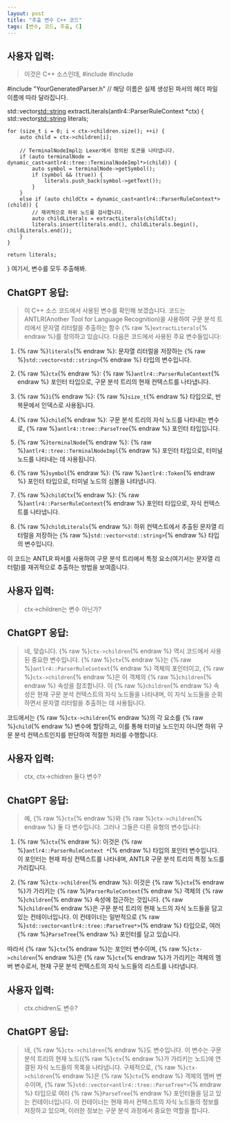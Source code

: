 ```yaml
---
layout: post
title: "추출 변수 C++ 코드"
tags: [변수, 코드, 추출, C]
---
```


## 사용자 입력:
> 이것은 C++ 소스인데, #include <vector>
#include <string>

#include "YourGeneratedParser.h"  // 해당 이름은 실제 생성된 파서의 헤더 파일 이름에 따라 달라집니다.

std::vector<std::string> extractLiterals(antlr4::ParserRuleContext *ctx) {
    std::vector<std::string> literals;

    for (size_t i = 0; i < ctx->children.size(); ++i) {
        auto child = ctx->children[i];

        // TerminalNodeImpl는 Lexer에서 정의된 토큰을 나타냅니다.
        if (auto terminalNode = dynamic_cast<antlr4::tree::TerminalNodeImpl*>(child)) {
            auto symbol = terminalNode->getSymbol();
            if (symbol && (true)) {
                literals.push_back(symbol->getText());
            }
        }
        else if (auto childCtx = dynamic_cast<antlr4::ParserRuleContext*>(child)) {
            // 재귀적으로 하위 노드를 검사합니다.
            auto childLiterals = extractLiterals(childCtx);
            literals.insert(literals.end(), childLiterals.begin(), childLiterals.end());
        }
    }

    return literals;
} 여기서, 변수를 모두 추출해봐.

## ChatGPT 응답:
> 이 C++ 소스 코드에서 사용된 변수를 확인해 보겠습니다. 코드는 ANTLR(Another Tool for Language Recognition)을 사용하여 구문 분석 트리에서 문자열 리터럴을 추출하는 함수 {% raw %}`extractLiterals`{% endraw %}를 정의하고 있습니다. 다음은 코드에서 사용된 주요 변수들입니다:

1. {% raw %}`literals`{% endraw %}: 문자열 리터럴을 저장하는 {% raw %}`std::vector<std::string>`{% endraw %} 타입의 변수입니다.

2. {% raw %}`ctx`{% endraw %}: {% raw %}`antlr4::ParserRuleContext`{% endraw %} 포인터 타입으로, 구문 분석 트리의 현재 컨텍스트를 나타냅니다.

3. {% raw %}`i`{% endraw %}: {% raw %}`size_t`{% endraw %} 타입으로, 반복문에서 인덱스로 사용됩니다.

4. {% raw %}`child`{% endraw %}: 구문 분석 트리의 자식 노드를 나타내는 변수로, {% raw %}`antlr4::tree::ParseTree`{% endraw %} 포인터 타입입니다.

5. {% raw %}`terminalNode`{% endraw %}: {% raw %}`antlr4::tree::TerminalNodeImpl`{% endraw %} 포인터 타입으로, 터미널 노드를 나타내는 데 사용됩니다.

6. {% raw %}`symbol`{% endraw %}: {% raw %}`antlr4::Token`{% endraw %} 포인터 타입으로, 터미널 노드의 심볼을 나타냅니다.

7. {% raw %}`childCtx`{% endraw %}: {% raw %}`antlr4::ParserRuleContext`{% endraw %} 포인터 타입으로, 자식 컨텍스트를 나타냅니다.

8. {% raw %}`childLiterals`{% endraw %}: 하위 컨텍스트에서 추출된 문자열 리터럴을 저장하는 {% raw %}`std::vector<std::string>`{% endraw %} 타입의 변수입니다.

이 코드는 ANTLR 파서를 사용하여 구문 분석 트리에서 특정 요소(여기서는 문자열 리터럴)를 재귀적으로 추출하는 방법을 보여줍니다.

## 사용자 입력:
> ctx->children는 변수 아닌가?

## ChatGPT 응답:
> 네, 맞습니다. {% raw %}`ctx->children`{% endraw %} 역시 코드에서 사용된 중요한 변수입니다. {% raw %}`ctx`{% endraw %}는 {% raw %}`antlr4::ParserRuleContext`{% endraw %} 객체의 포인터이고, {% raw %}`ctx->children`{% endraw %}은 이 객체의 {% raw %}`children`{% endraw %} 속성을 참조합니다. 이 {% raw %}`children`{% endraw %} 속성은 현재 구문 분석 컨텍스트의 자식 노드들을 나타내며, 이 자식 노드들을 순회하면서 문자열 리터럴을 추출하는 데 사용됩니다. 

코드에서는 {% raw %}`ctx->children`{% endraw %}의 각 요소를 {% raw %}`child`{% endraw %} 변수에 할당하고, 이를 통해 터미널 노드인지 아니면 하위 구문 분석 컨텍스트인지를 판단하여 적절한 처리를 수행합니다.

## 사용자 입력:
> ctx, ctx->chidren 둘다 변수?

## ChatGPT 응답:
> 예, {% raw %}`ctx`{% endraw %}와 {% raw %}`ctx->children`{% endraw %} 둘 다 변수입니다. 그러나 그들은 다른 유형의 변수입니다:

1. {% raw %}`ctx`{% endraw %}: 이것은 {% raw %}`antlr4::ParserRuleContext *`{% endraw %} 타입의 포인터 변수입니다. 이 포인터는 현재 파싱 컨텍스트를 나타내며, ANTLR 구문 분석 트리의 특정 노드를 가리킵니다.

2. {% raw %}`ctx->children`{% endraw %}: 이것은 {% raw %}`ctx`{% endraw %}가 가리키는 {% raw %}`ParserRuleContext`{% endraw %} 객체의 {% raw %}`children`{% endraw %} 속성에 접근하는 것입니다. {% raw %}`children`{% endraw %}은 구문 분석 트리의 현재 노드의 자식 노드들을 담고 있는 컨테이너입니다. 이 컨테이너는 일반적으로 {% raw %}`std::vector<antlr4::tree::ParseTree*>`{% endraw %} 타입으로, 여러 {% raw %}`ParseTree`{% endraw %} 포인터를 담고 있습니다.

따라서 {% raw %}`ctx`{% endraw %}는 포인터 변수이며, {% raw %}`ctx->children`{% endraw %}은 {% raw %}`ctx`{% endraw %}가 가리키는 객체의 멤버 변수로서, 현재 구문 분석 컨텍스트의 자식 노드들의 리스트를 나타냅니다.

## 사용자 입력:
> ctx.chidren도 변수?

## ChatGPT 응답:
> 네, {% raw %}`ctx->children`{% endraw %}도 변수입니다. 이 변수는 구문 분석 트리의 현재 노드({% raw %}`ctx`{% endraw %}가 가리키는 노드)에 연결된 자식 노드들의 목록을 나타냅니다. 구체적으로, {% raw %}`ctx->children`{% endraw %}은 {% raw %}`ctx`{% endraw %} 객체의 멤버 변수이며, {% raw %}`std::vector<antlr4::tree::ParseTree*>`{% endraw %} 타입으로 여러 {% raw %}`ParseTree`{% endraw %} 포인터들을 담고 있는 컨테이너입니다. 이 컨테이너는 현재 파서 컨텍스트의 자식 노드들의 정보를 저장하고 있으며, 이러한 정보는 구문 분석 과정에서 중요한 역할을 합니다.

